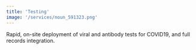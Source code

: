 ```yaml
---
title: 'Testing'
image: '/services/noun_591323.png'
---
```


Rapid, on-site deployment of viral and antibody tests for COVID19, and full records
integration.

